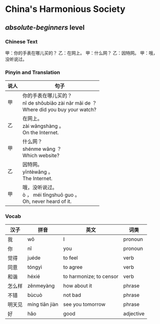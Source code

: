 # China's Harmonious Society
## *absolute-beginners* level

### Chinese Text
甲：你的手表在哪儿买的？
乙：在网上。
甲：什么网？
乙：因特网。
甲：哦，没听说过。

### Pinyin and Translation
|说人|句子|
|----|----|
|甲|你的手表在哪儿买的？<br />nǐ de shǒubiǎo zài nǎr mǎi de ？<br />Where did you buy your watch?|
|乙|在网上。<br />zài wǎngshàng 。<br />On the Internet.|
|甲|什么网？<br />shénme wǎng ？<br />Which website?|
|乙|因特网。<br />yīntèwǎng 。<br />The Internet.|
|甲|哦，没听说过。<br />ò ， méi tīngshuō guo 。<br />Oh, never heard of it.|
### Vocab
|汉子|拼音|英文|词类|
|----|----|----|----|
|我|wǒ|I|pronoun|
|你|nǐ|you|pronoun|
|觉得|juéde|to feel|verb|
|同意|tóngyì|to agree|verb|
|和谐|héxié|to harmonize; to censor|verb|
|怎么样|zěnmeyàng|how about it|phrase|
|不错|bùcuò|not bad|phrase|
|明天见|míng tiān jiàn|see you tomorrow|phrase|
|好|hǎo|good|adjective|